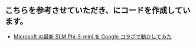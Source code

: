 ## こちらを参考させていただき、にコードを作成しています。

- [Microsoft の最新 SLM Phi-3-mini を Google コラボで動かしてみた](https://qiita.com/DeepTama/items/d806173478ebcf0c2937)
